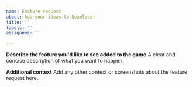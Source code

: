 ```yaml
---
name: Feature request
about: Add your ideas to Seamless!
title: ''
labels: ''
assignees: ''

---
```


**Describe the feature you'd like to see added to the game**
A clear and concise description of what you want to happen.

**Additional context**
Add any other context or screenshots about the feature request here.
